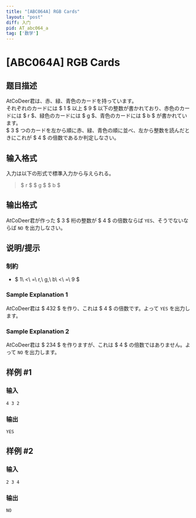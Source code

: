 ```yaml
---
title: "[ABC064A] RGB Cards"
layout: "post"
diff: 入门
pid: AT_abc064_a
tag: ['数学']
---
```


# [ABC064A] RGB Cards

## 题目描述

[problemUrl]: https://atcoder.jp/contests/abc064/tasks/abc064_a

AtCoDeer君は、赤、緑、青色のカードを持っています。  
 それぞれのカードには $ 1 $ 以上 $ 9 $ 以下の整数が書かれており、赤色のカードには $ r $、緑色のカードには $ g $、青色のカードには $ b $ が書かれています。  
 $ 3 $ つのカードを左から順に赤、緑、青色の順に並べ、左から整数を読んだときにこれが $ 4 $ の倍数であるか判定しなさい。

## 输入格式

入力は以下の形式で標準入力から与えられる。

> $ r $ $ g $ $ b $

## 输出格式

AtCoDeer君が作った $ 3 $ 桁の整数が $ 4 $ の倍数ならば `YES`、そうでないならば `NO` を出力しなさい。

## 说明/提示

### 制約

- $ 1\ <\ =\ r,\ g,\ b\ <\ =\ 9 $

### Sample Explanation 1

AtCoDeer君は $ 432 $ を作り、これは $ 4 $ の倍数です。よって `YES` を出力します。

### Sample Explanation 2

AtCoDeer君は $ 234 $ を作りますが、これは $ 4 $ の倍数ではありません。よって `NO` を出力します。

## 样例 #1

### 输入

```
4 3 2
```

### 输出

```
YES
```

## 样例 #2

### 输入

```
2 3 4
```

### 输出

```
NO
```

